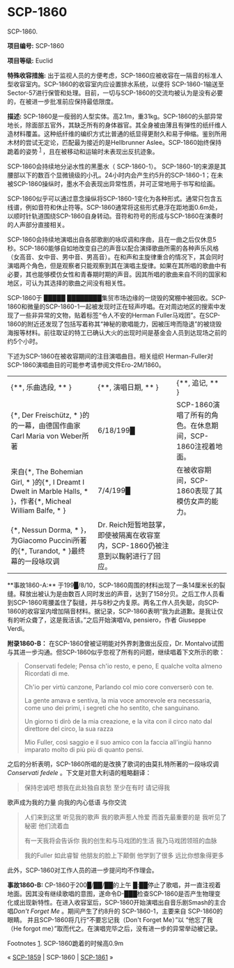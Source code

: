 # SCP-1860
                        




SCP-1860.



**项目编号:**  SCP-1860

**项目等级:**  Euclid

**特殊收容措施:**  出于监视人员的方便考虑，SCP-1860应被收容在一隔音的标准人型收容室内。SCP-1860的收容室内应设置排水系统，以便将 SCP-1860-1输送至Sector-57进行保管和处理。目前，一切与SCP-1860的交流均被认为是没有必要的，在被进一步批准前应保持最低限度。

**描述:**  SCP-1860是一瘦弱的人型实体。高2.1m，重31kg。SCP-1860的头部异常地长，除面部五官外，其缺乏所有的身体器官。其全身被由薄且有弹性的纸纤维人造材料覆盖。这种纸纤维的编织方式比普通的纸显得更耐久和易于伸缩。鉴别所用木材的尝试无定论，匹配最为接近的是Hellbrunner Aslee。SCP-1860始终保持跪着的姿势<sup class='footnoteref'>
 <a shape='rect' class='footnoteref' id='footnoteref-1' href='javascript:;' onclick='WIKIDOT.page.utils.scrollToReference(&apos;footnote-1&apos;)'>1</a>
</sup>，且在被移动和运输时未表现出反抗迹象。

SCP-1860会持续地分泌水性的黑墨水（ SCP-1860-1）。 SCP-1860-1的来源是其腰部以下的数百个显微镜级的小孔。24小时内会产生约5升的SCP-1860-1；在未被SCP-1860操纵时，墨水不会表现出异常性质，并可正常地用于书写和绘画。

SCP-1860似乎可以通过意念操纵将SCP-1860-1变化为各种形式。通常只包含五线谱，例如音符和休止符等。SCP-1860通常将这些形式悬浮在距地面0.6m处，以顺时针轨道围绕SCP-1860自身转动。音符和符号的形成与SCP-1860在演奏时的人声部分直接相关。

SCP-1860会持续地演唱出自各部歌剧的咏叹调和序曲，且在一曲之后仅休息5秒。SCP-1860能够自如地改变自己的声音以配合演绎歌曲所需的各种声乐风格（女高音、女中音、男中音、男高音）。在和声和主旋律重合的情况下，其会同时演唱两个角色，但是观察者只能观察到其在演唱主旋律。如果在其所唱的歌曲中有必要，其也能够模仿女性和青春期时期的声音。因其所唱的歌曲来自不同的国家和地区，可认为其选择的歌曲之间没有相关性。

SCP-1860于 █████ ████████集贸市场边缘的一烧毁的窝棚中被回收。SCP-1860和微量的SCP-1860-1一起被发现时正在轻声哼唱。在对周边地区的搜索中发现了一些非异常的文物，贴着标签“令人不安的Herman Fuller马戏团”。在SCP-1860的附近还发现了包括写着称其“神秘的歌唱能力，因被压垮而隐退”的被烧毁海报等材料。前往取证的特工已确认大火的出现时间是基金会人员到达现场之前的约5个小时。

下述为SCP-1860在被收容期间的注目演唱曲目。相关组织 Herman-Fuller对SCP-1860演唱曲目的可能参考请参阅文件Ero-2M/1860。
<table class='wiki-content-table'>
 <tr>
  <td colspan='1' rowspan='1'>{**, &#20048;&#26354;&#36873;&#27573;, ** }</td>
  <td colspan='1' rowspan='1'>{**, &#28436;&#21809;&#26085;&#26399;, ** }</td>
  <td colspan='1' rowspan='1'>{**, &#36861;&#35760;, ** }</td>
 </tr>
 <tr>
  <td colspan='1' rowspan='1'>{*, Der Freisch&#252;tz, * }&#30340;&#30340;&#19968;&#24149;&#65292;&#30001;&#24503;&#22269;&#20316;&#26354;&#23478;Carl Maria von Weber&#25152;&#33879;</td>
  <td colspan='1' rowspan='1'>6/18/199&#9608;</td>
  <td colspan='1' rowspan='1'>SCP-1860&#28436;&#21809;&#20102;&#25152;&#26377;&#30340;&#35282;&#33394;&#12290;&#22312;&#20241;&#24687;&#26399;&#38388;&#65292;SCP-1860&#27880;&#35270;&#30528;&#22320;&#38754;&#12290;</td>
 </tr>
 <tr>
  <td colspan='1' rowspan='1'>&#26469;&#33258;{*, The Bohemian Girl, * }&#30340;{*, I Dreamt I Dwelt in Marble Halls, * }&#65292;&#20316;&#32773;{*, Micheal William Balfe, * }</td>
  <td colspan='1' rowspan='1'>7/4/199&#9608;</td>
  <td colspan='1' rowspan='1'>&#22312;&#34987;&#25910;&#23481;&#26399;&#38388;&#65292;SCP-1860&#34920;&#29616;&#20102;&#20854;&#27169;&#20223;&#22899;&#22768;&#30340;&#33021;&#21147;&#12290;</td>
 </tr>
 <tr>
  <td colspan='1' rowspan='1'>{*, Nessun Dorma, * }&#65292;&#20026;Giacomo Puccini&#25152;&#33879;&#30340;{*, Turandot, * }&#26368;&#32456;&#24149;&#30340;&#19968;&#27573;&#21647;&#21497;&#35843;</td>
  <td colspan='1' rowspan='1'>Dr. Reich&#30701;&#26242;&#22320;&#40723;&#25484;&#65292;&#21363;&#20351;&#34987;&#38548;&#31163;&#22312;&#25910;&#23481;&#23460;&#20869;&#65292;SCP-1860&#20173;&#34987;&#27880;&#24847;&#21040;&#20197;&#38816;&#36524;&#36827;&#34892;&#20102;&#22238;&#24212;&#12290;</td>
 </tr>
</table>
**事故1860-A:**  于199█/8/10，SCP-1860周围的材料出现了一条14厘米长的裂缝。释放出被认为是由数百人同时发出的声音，达到了158分贝。之后工作人员看到SCP-1860弯腰盖住了裂缝，并与8秒之内复原。两名工作人员失聪，向SCP-1860的收容室内增加隔音材料。据记录，SCP-1860表明“我为此道歉。是我让仅有的听众聋了，这是我活该。”之后开始演唱Va, pensiero，作者 Giuseppe Verdi。

**附录1860-B：**  在SCP-1860曾被证明能对外界刺激做出反应，Dr. Montalvo试图与其进一步沟通。但SCP-1860似乎忽视了所有的问题，继续唱着下文所示的歌：


> Conservati fedele;
Pensa ch'io resto, e peno,
E qualche volta almeno
Ricordati di me.
> 
> Ch'io per virtù canzone,
Parlando col mio core
converserò con te.
> 
> La gente amava e sentiva,
la mia voce amorevole era necessaria,
come uno dei primi,
i segreti che ho sentito, che sanguinano.
> 
> Un giorno ti dirò de la mia
creazione, e la vita con il circo
nato dal direttore del circo, la sua razza
> 
> Mio Fuller, così saggio
e il suo amico con la faccia all'ingiù
hanno imparato molto di più
più di quanto pensi.
> 

之后的分析表明，SCP-1860所唱的是改换了歌词的由莫扎特所著的一段咏叹调 *Conservati fedele* 。下文是对意大利语的粗略翻译：


> 保持忠诚吧
想我在此处独自哀愁
至少在有时
请记得我

歌声成为我的力量
向我的内心低语
与你交流
> 
> 人们来到这里 听见我的歌声
我的歌声惹人怜爱
而首先最重要的是
我听见了秘密 他们流着血
> 
> 有一天我将会告诉你
我的创生和与马戏团的生活
我乃马戏团领班的血脉
> 
> 我的Fuller 如此睿智
他朋友的脸上下颠倒
他学到了很多
远比你想象得更多
> 

此外，SCP-1860对工作人员的进一步提问均不作理会。

**事故1860-B:**  CP-1860于200█/██/██的上午 █:██停止了歌唱，并一直注视着地面。因其没有继续歌唱的意图，遂命令D-███检查SCP-1860是否产生物理变化或出现新特性。在进入收容室后，SCP-1860开始演唱出自音乐剧Smash的主合唱*Don't Forget Me* 。期间产生了约8升的 SCP-1860-1，主要来自 SCP-1860的眼睛。 并且SCP-1860将几行“不要忘记我（Don't Forget Me）”以 “他忘了我（He forgot me）”取而代之。在演唱完毕之后，没有进一步的异常举动被记录。


Footnotes
<a shape='rect' href='javascript:;' onclick='WIKIDOT.page.utils.scrollToReference(&apos;footnoteref-1&apos;)'>1</a>. SCP-1860跪着的时候高0.9m



« [SCP-1859](/scp-1859) | SCP-1860 | [SCP-1861](/scp-1861) »





                    
